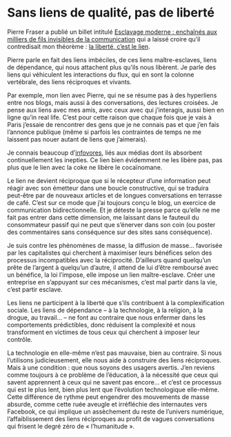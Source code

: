 # Sans liens de qualité, pas de liberté

Pierre Fraser a publié un billet intitulé [Esclavage moderne : enchaînés aux milliers de fils invisibles de la communication](http://dindification.com/2010/05/11/enchaines-aux-milliers-de-fils-invisibles-de-la-communication/) qui a laissé croire qu’il contredisait mon théorème : [la liberté, c’est le lien](https://tcrouzet.com/2010/05/08/la-liberte-le-lien/).<span id="more-16353"></span>

Pierre parle en fait des liens imbéciles, de ces liens maître-esclaves, liens de dépendance, qui nous attachent plus qu’ils nous libèrent. Je parle des liens qui véhiculent les interactions du flux, qui en sont la colonne vertébrale, des liens réciproques et vivants.

Par exemple, mon lien avec Pierre, qui ne se résume pas à des hyperliens entre nos blogs, mais aussi à des conversations, des lectures croisées. Je pense aux liens avec mes amis, avec ceux avec qui j’interagis, aussi bien en ligne qu’in real life. C’est pour cette raison que chaque fois que je vais à Paris j’essaie de rencontrer des gens que je ne connais pas et que j’en fais l’annonce publique (même si parfois les contraintes de temps ne me laissent pas nouer autant de liens que j’aimerais).

Je connais beaucoup d’[infovores](https://tcrouzet.com/2006/07/28/infovore/), liés aux médias dont ils absorbent continuellement les inepties. Ce lien bien évidemment ne les libère pas, pas plus que le lien avec la coke ne libère le cocaïnomane.

Le lien ne devient réciproque que si le récepteur d’une information peut réagir avec son émetteur dans une boucle constructive, qui se traduira peut-être par de nouveaux articles et de longues conversations en terrasse de café. C’est sur ce mode que j’ai toujours conçu le blog, un exercice de communication bidirectionnelle. Et je déteste la presse parce qu’elle ne me fait pas entrer dans cette dimension, me laissant dans le fauteuil du consommateur passif qui ne peut que s’énerver dans son coin (ou poster des commentaires sans conséquence sur des sites sans conséquence).

Je suis contre les phénomènes de masse, la diffusion de masse… favorisée par les capitalistes qui cherchent à maximiser leurs bénéfices selon des processus incompatibles avec la réciprocité. D’ailleurs quand quelqu’un prête de l’argent à quelqu’un d’autre, il attend de lui d’être remboursé avec un bénéfice, la loi l’impose, elle impose un lien maître-esclave. Créer une entreprise en s’appuyant sur ces mécanismes, c’est mal partir dans la vie, c’est partir esclave.

Les liens ne participent à la liberté que s’ils contribuent à la complexification sociale. Les liens de dépendance – à la technologie, à la religion, à la drogue, au travail… – ne font au contraire que nous enfermer dans les comportements prédictibles, donc réduisent la complexité et nous transforment en victimes de tous ceux qui cherchent à imposer leur contrôle.

La technologie en elle-même n’est pas mauvaise, bien au contraire. Si nous l’utilisons judicieusement, elle nous aide à construire des liens réciproques. Mais à une condition : que nous soyons des usagers avertis. J’en reviens comme toujours à ce problème de l’éducation, à la nécessité que ceux qui savent apprennent à ceux qui ne savent pas encore… et c’est ce processus qui est le plus lent, bien plus lent que l’évolution technologique elle-même. Cette différence de rythme peut engendrer des mouvements de masse absurde, comme cette ruée aveugle et irréfléchie des internautes vers Facebook, ce qui implique un assèchement du reste de l’univers numérique, l’affaiblissement des liens réciproques au profit de vagues conversations qui frisent le degré zéro de « l’humanitude ».